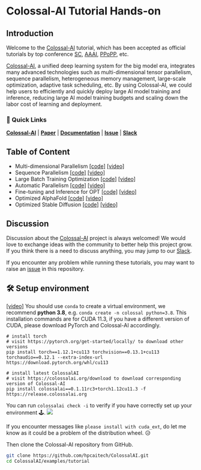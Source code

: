 # Colossal-AI Tutorial Hands-on

## Introduction

Welcome to the [Colossal-AI](https://github.com/hpcaitech/ColossalAI) tutorial, which has been accepted as official tutorials by top conference [SC](https://sc22.supercomputing.org/), [AAAI](https://aaai.org/Conferences/AAAI-23/), [PPoPP](https://ppopp23.sigplan.org/), etc.


[Colossal-AI](https://github.com/hpcaitech/ColossalAI), a unified deep learning system for the big model era, integrates
many advanced technologies such as multi-dimensional tensor parallelism, sequence parallelism, heterogeneous memory management,
large-scale optimization, adaptive task scheduling, etc. By using Colossal-AI, we could help users to efficiently and
quickly deploy large AI model training and inference, reducing large AI model training budgets and scaling down the labor cost of learning and deployment.

### 🚀 Quick Links

[**Colossal-AI**](https://github.com/hpcaitech/ColossalAI) |
[**Paper**](https://arxiv.org/abs/2110.14883) |
[**Documentation**](https://www.colossalai.org/) |
[**Issue**](https://github.com/hpcaitech/ColossalAI/issues/new/choose) |
[**Slack**](https://join.slack.com/t/colossalaiworkspace/shared_invite/zt-z7b26eeb-CBp7jouvu~r0~lcFzX832w)

## Table of Content

 - Multi-dimensional Parallelism [[code]](https://github.com/hpcaitech/ColossalAI/tree/main/examples/tutorial/hybrid_parallel) [[video]](https://www.youtube.com/watch?v=OwUQKdA2Icc)
 - Sequence Parallelism [[code]](https://github.com/hpcaitech/ColossalAI/tree/main/examples/tutorial/sequence_parallel) [[video]](https://www.youtube.com/watch?v=HLLVKb7Cszs)
 - Large Batch Training Optimization [[code]](https://github.com/hpcaitech/ColossalAI/tree/main/examples/tutorial/large_batch_optimizer) [[video]](https://www.youtube.com/watch?v=9Un0ktxJZbI)
 - Automatic Parallelism [[code]](https://github.com/hpcaitech/ColossalAI/tree/main/examples/tutorial/auto_parallel) [[video]](https://www.youtube.com/watch?v=_-2jlyidxqE)
 - Fine-tuning and Inference for OPT [[code]](https://github.com/hpcaitech/ColossalAI/tree/main/examples/tutorial/opt) [[video]](https://www.youtube.com/watch?v=jbEFNVzl67Y)
 - Optimized AlphaFold [[code]](https://github.com/hpcaitech/ColossalAI/tree/main/examples/tutorial/fastfold) [[video]](https://www.youtube.com/watch?v=-zP13LfJP7w)
 - Optimized Stable Diffusion [[code]](https://github.com/hpcaitech/ColossalAI/tree/main/examples/images/diffusion) [[video]](https://www.youtube.com/watch?v=8KHeUjjc-XQ)


## Discussion

Discussion about the [Colossal-AI](https://github.com/hpcaitech/ColossalAI) project is always welcomed! We would love to exchange ideas with the community to better help this project grow.
If you think there is a need to discuss anything, you may jump to our [Slack](https://join.slack.com/t/colossalaiworkspace/shared_invite/zt-z7b26eeb-CBp7jouvu~r0~lcFzX832w).

If you encounter any problem while running these tutorials, you may want to raise an [issue](https://github.com/hpcaitech/ColossalAI/issues/new/choose) in this repository.

## 🛠️ Setup environment
[[video]](https://www.youtube.com/watch?v=dpMYj974ZIc) You should use `conda` to create a virtual environment, we recommend **python 3.8**, e.g. `conda create -n colossal python=3.8`. This installation commands are for CUDA 11.3, if you have a different version of CUDA, please download PyTorch and Colossal-AI accordingly.

```
# install torch
# visit https://pytorch.org/get-started/locally/ to download other versions
pip install torch==1.12.1+cu113 torchvision==0.13.1+cu113 torchaudio==0.12.1 --extra-index-url https://download.pytorch.org/whl/cu113

# install latest ColossalAI
# visit https://colossalai.org/download to download corresponding version of Colossal-AI
pip install colossalai==0.1.11rc3+torch1.12cu11.3 -f https://release.colossalai.org
```

You can run `colossalai check -i` to verify if you have correctly set up your environment 🕹️.
![](https://raw.githubusercontent.com/hpcaitech/public_assets/main/examples/tutorial/colossalai%20check%20-i.png)

If you encounter messages like `please install with cuda_ext`, do let me know as it could be a problem of the distribution wheel. 😥

Then clone the Colossal-AI repository from GitHub.
```bash
git clone https://github.com/hpcaitech/ColossalAI.git
cd ColossalAI/examples/tutorial
```

